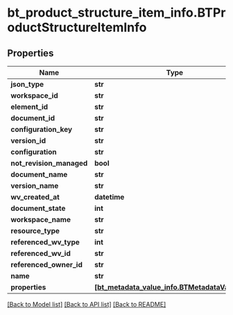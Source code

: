# bt_product_structure_item_info.BTProductStructureItemInfo

## Properties
Name | Type | Description | Notes
------------ | ------------- | ------------- | -------------
**json_type** | **str** |  | 
**workspace_id** | **str** |  | [optional] 
**element_id** | **str** |  | [optional] 
**document_id** | **str** |  | [optional] 
**configuration_key** | **str** |  | [optional] 
**version_id** | **str** |  | [optional] 
**configuration** | **str** |  | [optional] 
**not_revision_managed** | **bool** |  | [optional] 
**document_name** | **str** |  | [optional] 
**version_name** | **str** |  | [optional] 
**wv_created_at** | **datetime** |  | [optional] 
**document_state** | **int** |  | [optional] 
**workspace_name** | **str** |  | [optional] 
**resource_type** | **str** |  | [optional] 
**referenced_wv_type** | **int** |  | [optional] 
**referenced_wv_id** | **str** |  | [optional] 
**referenced_owner_id** | **str** |  | [optional] 
**name** | **str** |  | [optional] 
**properties** | [**[bt_metadata_value_info.BTMetadataValueInfo]**](BTMetadataValueInfo.md) |  | [optional] 

[[Back to Model list]](../README.md#documentation-for-models) [[Back to API list]](../README.md#documentation-for-api-endpoints) [[Back to README]](../README.md)


